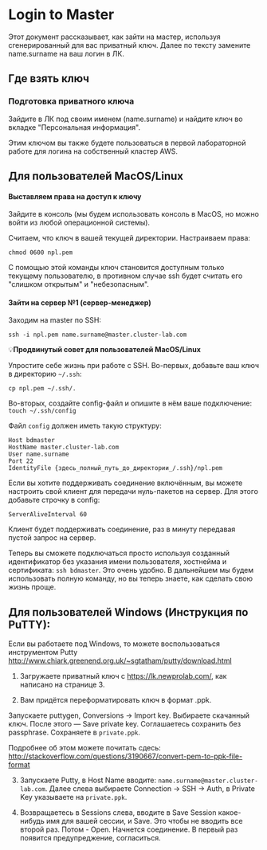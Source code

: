 # Login to Master

Этот документ рассказывает, как зайти на мастер, используя сгенерированный для вас приватный ключ. Далее по тексту замените name.surname на ваш логин в ЛК.

## Где взять ключ

### Подготовка приватного ключа
Зайдите в ЛК под своим именем (name.surname) и найдите ключ во вкладке "Персональная информация".

Этим ключом вы также будете пользоваться в первой лабораторной работе для логина на собственный кластер AWS.


## Для пользователей MacOS/Linux

#### Выставляем права на доступ к ключу
Зайдите в консоль (мы будем использовать консоль в MacOS, но можно войти из любой операционной системы).

Считаем, что ключ в вашей текущей директории. Настраиваем права:

`chmod 0600 npl.pem`

С помощью этой команды ключ становится доступным только текущему пользователю, в противном случае ssh будет считать его "слишком открытым" и "небезопасным".

#### Зайти на сервер №1 (сервер-менеджер)

Заходим на master по SSH:

`ssh -i npl.pem name.surname@master.cluster-lab.com`


💡**Продвинутый совет для пользователей MacOS/Linux**

Упростите себе жизнь при работе с SSH. Во-первых, добавьте ваш ключ в директорию `~/.ssh`:

`cp npl.pem ~/.ssh/.`

Во-вторых, создайте config-файл и опишите в нём ваше подключение:
`touch ~/.ssh/config`

Файл `config` должен иметь такую структуру:

```
Host bdmaster
HostName master.cluster-lab.com
User name.surname
Port 22
IdentityFile {здесь_полный_путь_до_директории_/.ssh}/npl.pem
```

Если вы хотите поддерживать соединение включённым, вы можете настроить свой клиент для передачи нуль-пакетов на сервер. Для этого добавьте строчку в config:

`ServerAliveInterval 60`

Клиент будет поддерживать соединение, раз в минуту передавая пустой запрос на сервер.

Теперь вы сможете подключаться просто используя созданный идентификатор без указания имени пользователя, хостнейма и сертификата: `ssh bdmaster`. Это очень удобно. В дальнейшем мы будем использовать полную команду, но вы теперь знаете, как сделать свою жизнь проще.


## Для пользователей Windows (Инструкция по PuTTY):

Если вы работаете под Windows, то можете воспользоваться инструментом Putty
http://www.chiark.greenend.org.uk/~sgtatham/putty/download.html

1. Загружаете приватный ключ с https://lk.newprolab.com/, как написано на странице 3.

2. Вам придётся переформатировать ключ в формат .ppk.

Запускаете puttygen, Conversions -> Import key. Выбираете скачанный ключ. После этого — Save private key. Соглашаетесь сохранить без passphrase. Сохраняете в `private.ppk`.

Подробнее об этом можете почитать сдесь: http://stackoverflow.com/questions/3190667/convert-pem-to-ppk-file-format

3. Запускаете Putty, в Host Name вводите: `name.surname@master.cluster-lab.com`. Далее слева выбираете Connection -> SSH -> Auth, в Private Key указываете на `private.ppk`. 

 4. Возвращаетесь в Sessions слева, вводите в Save Session какое-нибудь имя для вашей сессии, и Save. Это чтобы не вводить все второй раз. Потом - Open. Начнется соединение. В первый раз появится предупреджение, согласиться.


